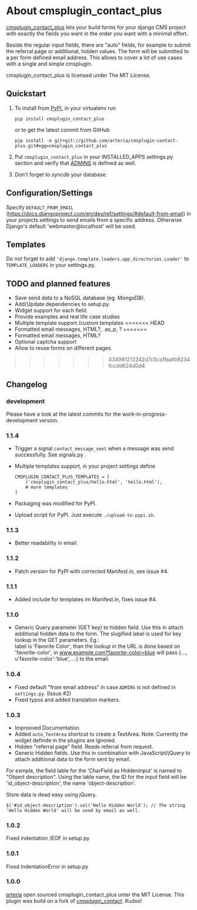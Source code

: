 # About cmsplugin_contact_plus

[cmsplugin_contact_plus](https://github.com/arteria/cmsplugin-contact-plus/) lets your build forms for your django CMS project 
with exactly the fields you want in the order you want with a minimal effort. 

Beside the regular input fields, there are "auto" fields, for example to submit the referral page or additional, hidden values. 
The form will be submitted to a per form defined email address. This allows to cover a lot of 
use cases with a single and simple cmsplugin. 

cmsplugin_contact_plus is licensed under The MIT License.

## Quickstart

1. To install from [PyPI](https://pypi.python.org/pypi/cmsplugin_contact_plus/), in your virtualenv run

	```
	pip install cmsplugin_contact_plus
	```
	
	or to get the latest commit from GitHub
	 
	```
	pip install -e git+git://github.com/arteria/cmsplugin-contact-plus.git#egg=cmsplugin_contact_plus
	```
	

2. Put ``cmsplugin_contact_plus`` in your INSTALLED_APPS settings.py section and verify that [ADMINS](https://docs.djangoproject.com/en/dev/ref/settings/#admins) is defined as well.

3. Don't forget to syncdb your database.

## Configuration/Settings

Specify ``DEFAULT_FROM_EMAIL`` (https://docs.djangoproject.com/en/dev/ref/settings/#default-from-email) in your projects settings to send emails from a specific address. Otherwise Django's default  'webmaster@localhost' will be used. 

## Templates

Do not forget to add ``'django.template.loaders.app_directories.Loader'`` to ``TEMPLATE_LOADERS`` in your settings.py.   


## TODO and planned features
- Save send data to a NoSQL database (eg. MongoDB).
- Add/Update dependencies to setup.py.
- Widget support for each field.  
- Provide examples and real life case studies
- Multiple template support /custom templates
<<<<<<< HEAD
- Formatted email messages, HTML?, .as_p, ? 
=======
- Formatted email messages, HTML?
- Optional captcha support
- Allow to reuse forms on different pages.

>>>>>>> 434981213242d7c5ca1faafb9234fccdd624d0d4

## Changelog
### development 
Please have a look at the latest commits for the work-in-progress-development version.

### 1.1.4


- Trigger a signal ``contact_message_sent`` when a message was send successfully. See signals.py .
- Multiple templates support, in your project settings define  

	```
	CMSPLUGIN_CONTACT_PLUS_TEMPLATES = [
        ('cmsplugin_contact_plus/hello.html', 'hello.html'),
		# more templates
    ]
	```


- Packaging was modified for PyPI.
- Upload script for PyPI. Just execute ``./upload-to-pypi.sh``.


### 1.1.3
- Better readability in email.

### 1.1.2
- Patch version for PyPI with corrected Manifest.in, see issue #4.

### 1.1.1
- Added include for templates im Manifest.in, fixes issue #4.

### 1.1.0
- Generic Query parameter (GET key) to hidden field. Use this in attach additional hidden data to the form. The slugified label is used for key lookup in the GET parameters. Eg.:  
label is 'Favorite Color', than the lookup in the URL is done based on 'favorite-color', in www.example.com?favorite-color=blue will pass {..., u'favorite-color':'blue', ...}  to the email.


### 1.0.4
- Fixed default "from email address" in case ``ADMINS`` is not defined in ``settings.py``. (Issue #2)
- Fixed typos and added translation markers.

### 1.0.3
- Improoved Documentation
- Added ``auto_TextArea`` shortcut to create a TextArea. Note: Currently the widget definde in the plugins are ignored. 
- Hidden "referral page" field. Reads referral from request.
- Generic Hidden fields. Use this in combination with JavaScript/jQuery to attach additional data to the form sent by email.

For exmple, the field lable for the 'CharField as HiddenInput' is named to "Object description". 
Using the lable name, the ID for the input field will be 'id_object-description', the name 'object-description'.

Store data is dead easy using jQuery.

	
	$('#id_object-description').val('Hello Hidden World'); // The string 'Hello Hidden World' will be send by email as well.
	


### 1.0.2
Fixed indentation /EOF in setup.py


### 1.0.1
Fixed IndentationError in setup.py

### 1.0.0
[arteria](https://github.com/arteria/) open sourced cmsplugin_contact_plus unter the MIT License. This plugin was build on a fork of [cmsplugin_contact](https://github.com/rtpm/cmsplugin_contact). Kudos! 
